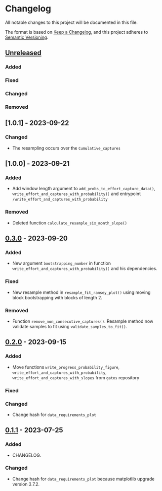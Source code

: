 # Changelog

All notable changes to this project will be documented in this file.

The format is based on [Keep a Changelog](https://keepachangelog.com/en/1.0.0/),
and this project adheres to [Semantic Versioning](https://semver.org/spec/v2.0.0.html).

## [Unreleased]

### Added

### Fixed

### Changed

### Removed

## [1.0.1] - 2023-09-22

### Changed
- The resampling occurs over the `Cumulative_captures`

## [1.0.0] - 2023-09-21

### Added
- Add window length argument to `add_probs_to_effort_capture_data()`, `write_effort_and_captures_with_probability()` and entrypoint `/write_effort_and_captures_with_probability`

### Removed
- Deleted function `calculate_resample_six_month_slope()`

## [0.3.0] - 2023-09-20

### Added

- New argument `bootstrapping_number` in function `write_effort_and_captures_with_probability()` and his dependencies.

### Fixed

- New resample method in `resample_fit_ramsey_plot()` using moving block bootstrapping with blocks of length 2.

### Removed

- Function `remove_non_consecutive_captures()`. Resample method now validate samples to fit using `validate_samples_to_fit()`.

## [0.2.0] - 2023-09-15

### Added

- Move functions `write_progress_probability_figure`, `write_effort_and_captures_with_probability`, `write_effort_and_captures_with_slopes` from `gatos` repository

### Fixed

### Changed
- Change hash for `data_requirements_plot`

## [0.1.1] - 2023-07-25

### Added

- CHANGELOG.


### Changed
- Change hash for `data_requirements_plot` because matplotlib upgrade version 3.7.2.

[unreleased]: https://github.com/IslasGECI/eradication_data_requirements/compare/v0.3.0...HEAD
[0.3.0]: https://github.com/IslasGECI/eradication_data_requirements/compare/v0.3.0...v0.2.0
[0.2.0]: https://github.com/IslasGECI/eradication_data_requirements/compare/v0.2.0...v0.1.1
[0.1.1]: https://github.com/IslasGECI/eradication_data_requirements/compare/v0.1.0...v0.1.1
